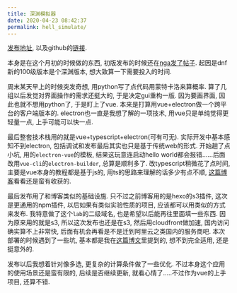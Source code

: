 ```yaml
---
title: 深渊模拟器
date: 2020-04-23 08:42:37
permalink: hell_simulate/
---
```


[发布地址](http://lab.goatman.me/hell-simulate/), 以及github的[链接](https://github.com/xdsoar/hell-simulate).

本身是在这个月初的时候做的东西, 初版发布的时候还在[nga发了帖子](https://nga.178.com/read.php?tid=21132573). 起因是dnf新的100级版本是个深渊版本, 想大致算一下需要投入的时间.

周末某天早上的时候突发奇想, 用python写了点代码用蒙特卡洛来算概率. 算了几组以后发觉对界面操作的需求还挺大的, 于是决定gui重构一版. 因为要画界面, 因此也就不想用python了, 于是盯上了vue. 本来是打算用vue+electron做一个跨平台的客户端版本的. electron也一直是我想了解的一项技术, 用vue只是单纯觉得更轻量一点, 上手可能可以快一点.

最后整套技术栈用的就是vue+typescript+electron(可有可无). 实际开发中基本感知不到electron, 包括调试和发布最后其实也只是基于传统web的形式. 开始趟了点小坑, 用的`electron-vue`的模板, 结果这玩意连启动hello world都会报错......后面改用`vue-cli`的`electron-builder`, 总算是顺利多了. 改typescript稍微花了点时间, 主要是vue本身的教程都是基于js的, 用ts的思路来理解的话多少有点不顺, [这篇博客](https://blog.logrocket.com/how-to-write-a-vue-js-app-completely-in-typescript/)看看还是蛮有收获的.

最后发布用了和博客类似的基础设施. 只不过之前博客用的是hexo的s3插件, 这次是更通用的npm插件, 以后如果有类似实验性质的项目, 应该都可以用类似的方式来发布. 我特意做了这个`lab`的二级域名, 也是希望以后能再往里面填一些东西. 因为原来用的就是s3, 所以这次发布也还是在s3, 然后用cloudfront做加速, 国内访问确实算不上非常快, 后面有机会再看是不是迁到阿里云之类国内的服务商吧. 本次部署的时候遇到了一些坑, 基本都是我在[这篇博文](../s3_blog_setup)里提到的, 想不到完全适用, 还是挺意外的.

发布以后我想着针对像多选, 更复杂的计算条件做了一些优化. 不过本身这个应用的使用场景还是蛮有限的, 后续是否继续更新, 就看心情了.....不过作为vue的上手项目, 还算不错.
